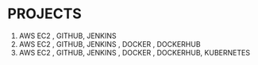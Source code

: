 <h1> PROJECTS</h1>

1. AWS EC2 , GITHUB, JENKINS
2. AWS EC2 , GITHUB, JENKINS , DOCKER , DOCKERHUB
3. AWS EC2 , GITHUB, JENKINS , DOCKER , DOCKERHUB, KUBERNETES

